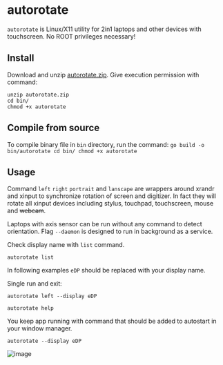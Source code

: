 # autorotate

`autorotate` is Linux/X11 utility for 2in1 laptops and other devices with touchscreen. No ROOT privileges necessary!

## Install
Download and unzip [autorotate.zip](https://github.com/undg/autorotate/releases/latest). Give execution permission with command:
```
unzip autorotate.zip
cd bin/
chmod +x autorotate
```
## Compile from source

To compile binary file in `bin` directory, run the command:
`
go build -o bin/autorotate
cd bin/
chmod +x autorotate
`

## Usage 
Command `left` `right` `portrait` and `lanscape` are wrappers around xrandr and xinput to synchronize rotation of screen and digitizer. In fact they will rotate all xinput devices including stylus, touchpad, touchscreen, mouse and ~~webcam~~.

Laptops with axis sensor can be run without any command to detect orientation. Flag `--daemon` is designed to run in background as a service.

Check display name with `list` command.

`autorotate list`

In following examples `eDP` should be replaced with your display name.
 
Single run and exit:

`autorotate left --display eDP`

`autorotate help`

You keep app running with command that should be added to autostart in your window manager.

`autorotate --display eDP`


![image](https://user-images.githubusercontent.com/5306983/217210748-93221f5f-8dab-4645-84b2-10505d149206.png)


